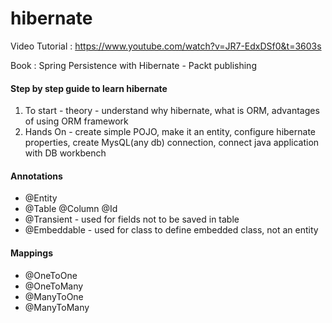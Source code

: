 # hibernate

Video Tutorial : https://www.youtube.com/watch?v=JR7-EdxDSf0&t=3603s

Book : Spring Persistence with Hibernate - Packt publishing

<h4>Step by step guide to learn hibernate</h4>
<ol>
  <li> To start - theory - understand why hibernate, what is ORM, advantages of using ORM framework</li>
  <li> Hands On - create simple POJO, make it an entity, configure hibernate properties, create MysQL(any db) connection, connect java application with DB workbench </li>
</ol>
  

<h4>Annotations</h4>
<ul>
  <li> @Entity</li>
  <li> @Table @Column @Id </li>
  <li> @Transient - used for fields not to be saved in table</li>
  <li> @Embeddable - used for class to define embedded class, not an entity </li>
</ul>

<h4>Mappings</h4>
<ul>
  <li> @OneToOne</li>
  <li> @OneToMany </li>
  <li> @ManyToOne</li>
  <li> @ManyToMany </li>
</ul>
